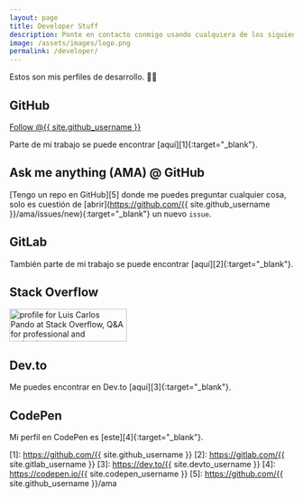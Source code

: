 ```yaml
---
layout: page
title: Developer Stuff
description: Ponte en contacto conmigo usando cualquiera de los siguientes métodos.
image: /assets/images/logo.png
permalink: /developer/
---
```


<p class="text-center">Estos son mis perfiles de desarrollo. 👨‍💻</p>

## <i class="fab fa-github"></i> GitHub
<a class="github-button" href="https://github.com/{{ site.github_username }}" aria-label="Follow @{{ site.github_username }} on GitHub">Follow @{{ site.github_username }}</a>

Parte de mi trabajo se puede encontrar [aquí][1]{:target="_blank"}.

## <i class="fas fa-code-branch"></i> Ask me anything (AMA) @ GitHub
[Tengo un repo en GitHub][5] donde me puedes preguntar cualquier cosa, solo es cuestión de [abrir](https://github.com/{{ site.github_username }}/ama/issues/new){:target="_blank"} un nuevo `issue`.

## <i class="fab fa-gitlab"></i> GitLab
También parte de mi trabajo se puede encontrar [aquí][2]{:target="_blank"}.

## <i class="fab fa-stack-overflow"></i> Stack Overflow
<a href="https://stackoverflow.com/users/2197860/luis-carlos-pando" target="_blank">
    <img src="https://stackoverflow.com/users/flair/2197860.png?theme=dark" width="208" height="58" alt="profile for Luis Carlos Pando at Stack Overflow, Q&amp;A for professional and enthusiast programmers" title="profile for Luis Carlos Pando at Stack Overflow, Q&amp;A for professional and enthusiast programmers">
</a>

## <i class="fab fa-dev"></i> Dev.to
Me puedes encontrar en Dev.to [aquí][3]{:target="_blank"}.

## <i class="fab fa-codepen"></i> CodePen
Mi perfil en CodePen es [este][4]{:target="_blank"}.


[1]: https://github.com/{{ site.github_username }}
[2]: https://gitlab.com/{{ site.gitlab_username }}
[3]: https://dev.to/{{ site.devto_username }}
[4]: https://codepen.io/{{ site.codepen_username }}
[5]: https://github.com/{{ site.github_username }}/ama